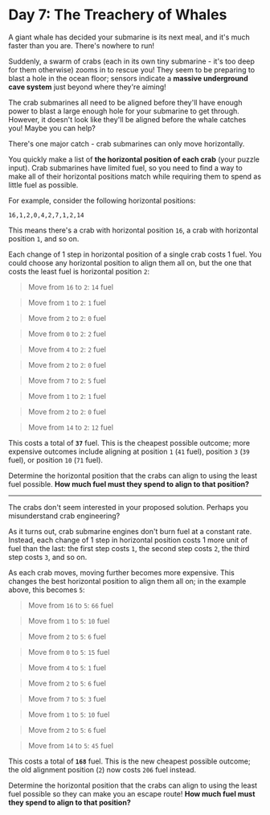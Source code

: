 # Day 7: The Treachery of Whales

A giant whale has decided your submarine is its next meal, and it's much faster
than you are. There's nowhere to run!

Suddenly, a swarm of crabs (each in its own tiny submarine - it's too deep for
them otherwise) zooms in to rescue you! They seem to be preparing to blast a
hole in the ocean floor; sensors indicate a **massive underground cave system**
just beyond where they're aiming!

The crab submarines all need to be aligned before they'll have enough power to
blast a large enough hole for your submarine to get through. However, it
doesn't look like they'll be aligned before the whale catches you! Maybe you
can help?

There's one major catch - crab submarines can only move horizontally.

You quickly make a list of **the horizontal position of each crab** (your
puzzle input). Crab submarines have limited fuel, so you need to find a way to
make all of their horizontal positions match while requiring them to spend as
little fuel as possible.

For example, consider the following horizontal positions:

```
16,1,2,0,4,2,7,1,2,14
```

This means there's a crab with horizontal position `16`, a crab with horizontal
position `1`, and so on.

Each change of 1 step in horizontal position of a single crab costs 1 fuel. You
could choose any horizontal position to align them all on, but the one that
costs the least fuel is horizontal position `2`:

> Move from `16` to `2`: `14` fuel

> Move from `1` to `2`: `1` fuel

> Move from `2` to `2`: `0` fuel

> Move from `0` to `2`: `2` fuel

> Move from `4` to `2`: `2` fuel

> Move from `2` to `2`: `0` fuel

> Move from `7` to `2`: `5` fuel

> Move from `1` to `2`: `1` fuel

> Move from `2` to `2`: `0` fuel

> Move from `14` to `2`: `12` fuel

This costs a total of **`37`** fuel. This is the cheapest possible outcome;
more expensive outcomes include aligning at position `1` (`41` fuel), position
`3` (`39` fuel), or position `10` (`71` fuel).

Determine the horizontal position that the crabs can align to using the least
fuel possible. **How much fuel must they spend to align to that position?**

---

The crabs don't seem interested in your proposed solution. Perhaps you
misunderstand crab engineering?

As it turns out, crab submarine engines don't burn fuel at a constant rate.
Instead, each change of 1 step in horizontal position costs 1 more unit of fuel
than the last: the first step costs `1`, the second step costs `2`, the third
step costs `3`, and so on.

As each crab moves, moving further becomes more expensive. This changes the
best horizontal position to align them all on; in the example above, this
becomes `5`:

> Move from `16` to `5`: `66` fuel

> Move from `1` to `5`: `10` fuel

> Move from `2` to `5`: `6` fuel

> Move from `0` to `5`: `15` fuel

> Move from `4` to `5`: `1` fuel

> Move from `2` to `5`: `6` fuel

> Move from `7` to `5`: `3` fuel

> Move from `1` to `5`: `10` fuel

> Move from `2` to `5`: `6` fuel

> Move from `14` to `5`: `45` fuel

This costs a total of **`168`** fuel. This is the new cheapest possible
outcome; the old alignment position (`2`) now costs `206` fuel instead.

Determine the horizontal position that the crabs can align to using the least
fuel possible so they can make you an escape route! **How much fuel must they
spend to align to that position?**

